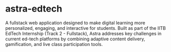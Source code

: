 # astra-edtech
A fullstack web application designed to make digital learning more personalized, engaging, and interactive for students. Built as part of the IITB EdTech Internship (Track 2 - Fullstack), Astra addresses key challenges in current ed-tech platforms by combining adaptive content delivery, gamification, and live class participation tools.
